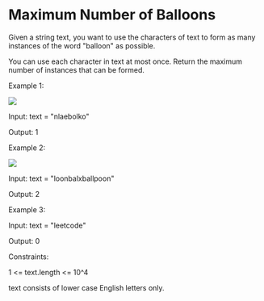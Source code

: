 # Maximum Number of Balloons

Given a string text, you want to use the characters of text to form as many instances of the word "balloon" as possible.

You can use each character in text at most once. Return the maximum number of instances that can be formed.

 

Example 1:

<img src="https://assets.leetcode.com/uploads/2019/09/05/1536_ex1_upd.JPG">

Input: text = "nlaebolko"

Output: 1

Example 2:

<img src="https://assets.leetcode.com/uploads/2019/09/05/1536_ex2_upd.JPG">

Input: text = "loonbalxballpoon"

Output: 2

Example 3:

Input: text = "leetcode"

Output: 0
 

Constraints:

1 <= text.length <= 10^4

text consists of lower case English letters only.
